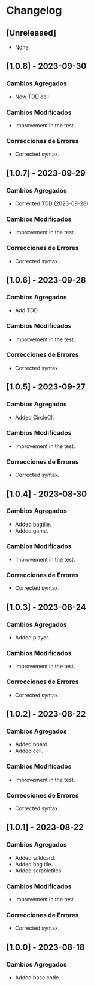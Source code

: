# Changelog

## [Unreleased]
- None.

## [1.0.8] - 2023-09-30
### Cambios Agregados

- New TDD cell

### Cambios Modificados
- Improvement in the test.

### Correcciones de Errores
- Corrected syntax.

## [1.0.7] - 2023-09-29
### Cambios Agregados

- Corrected TDD (2023-09-28)

### Cambios Modificados
- Improvement in the test.

### Correcciones de Errores
- Corrected syntax.

## [1.0.6] - 2023-09-28
### Cambios Agregados

- Add TDD 

### Cambios Modificados
- Improvement in the test.

### Correcciones de Errores
- Corrected syntax.

## [1.0.5] - 2023-09-27
### Cambios Agregados

- Added CircleCI.

### Cambios Modificados
- Improvement in the test.

### Correcciones de Errores
- Corrected syntax.

## [1.0.4] - 2023-08-30
### Cambios Agregados

- Added bagtile.
- Added game.

### Cambios Modificados
- Improvement in the test.

### Correcciones de Errores
- Corrected syntax.

## [1.0.3] - 2023-08-24
### Cambios Agregados

- Added player.

### Cambios Modificados
- Improvement in the test.

### Correcciones de Errores
- Corrected syntax.

## [1.0.2] - 2023-08-22
### Cambios Agregados

- Added board.
- Added cell.

### Cambios Modificados
- Improvement in the test.

### Correcciones de Errores
- Corrected syntax.

## [1.0.1] - 2023-08-22
### Cambios Agregados

- Added wildcard.
- Added bag tile.
- Added scrabletiles.

### Cambios Modificados
- Improvement in the test.

### Correcciones de Errores
- Corrected syntax.

## [1.0.0] - 2023-08-18
### Cambios Agregados
- Added base code.

